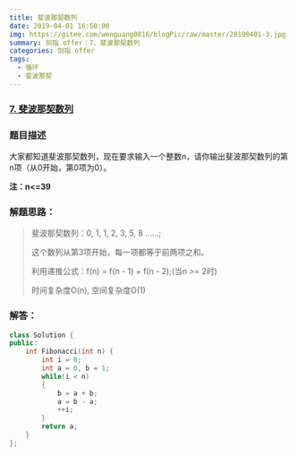 ```yaml
---
title: 斐波那契数列
date: 2019-04-01 16:50:00
img: https://gitee.com/wenguang0816/blogPic/raw/master/20190401-3.jpg
summary: 剑指 offer：7、斐波那契数列
categories: 剑指 offer
tags:
  - 循环
  - 斐波那契
---
```

### [7\. 斐波那契数列](https://www.nowcoder.com/practice/c6c7742f5ba7442aada113136ddea0c3?tpId=13&tqId=11160&tPage=1&rp=1&ru=/ta/coding-interviews&qru=/ta/coding-interviews/question-ranking)

### 题目描述
大家都知道斐波那契数列，现在要求输入一个整数n，请你输出斐波那契数列的第n项（从0开始，第0项为0）。

**注：n<=39**

### 解题思路：
>斐波那契数列：0, 1, 1, 2, 3, 5, 8 ......;
>
>这个数列从第3项开始，每一项都等于前两项之和。
>
>利用递推公式：f(n) = f(n - 1) + f(n - 2);(当n >= 2时)
>
>时间复杂度O(n), 空间复杂度O(1)


### 解答：

```cpp
class Solution {
public:
    int Fibonacci(int n) {
        int i = 0;
        int a = 0, b = 1;
        while(i < n)
        {
            b = a + b;
            a = b - a;
            ++i;
        }
        return a;
    }
};
```